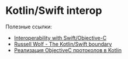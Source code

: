 # Kotlin/Swift interop

Полезные ссылки:

- [Interoperability with Swift/Objective-C](https://kotlinlang.org/docs/native-objc-interop.html)
- [Russell Wolf - The Kotlin/Swift boundary](https://vimeo.com/625847664)
- [Реализация ObjectiveC протоколов в Kotlin](objc_protocol.md)
